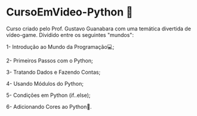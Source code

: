 # CursoEmVideo-Python :snake:

 Curso criado pelo Prof. Gustavo Guanabara com uma temática divertida de vídeo-game. Dividido entre os seguintes "mundos":
 
 1- Introdução ao Mundo da Programação:computer:;
 
 2- Primeiros Passos com o Python;
 
 3- Tratando Dados e Fazendo Contas;
 
 4- Usando Módulos do Python;
 
 5- Condições em Python (if..else);
 
 6- Adicionando Cores ao Python:rainbow:.
